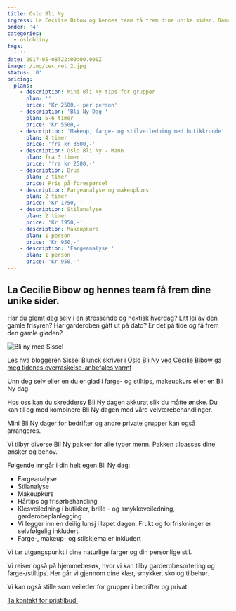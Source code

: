 ```yaml
---
title: Oslo Bli Ny
ingress: La Cecilie Bibow og hennes team få frem dine unike sider. Damer og menn!
order: '4'
categories:
  - oslobliny
tags:
  - ''
date: 2017-05-08T22:00:00.000Z
image: /img/cec_ret_2.jpg
status: '0'
pricing:
  plans:
    - description: Mini Bli Ny tips for grupper
      plan: ''
      price: 'Kr 2500,- per person'
    - description: 'Bli Ny Dag '
      plan: 5-6 timer
      price: 'Kr 5500,-'
    - description: 'Makeup, farge- og stilveiledning med butikkrunde'
      plan: 4 timer
      price: 'fra kr 3500,-'
    - description: Oslo Bli Ny - Mann
      plan: fra 3 timer
      price: 'fra kr 2500,-'
    - description: Brud
      plan: 2 timer
      price: Pris på forespørsel
    - description: Fargeanalyse og makeupkurs
      plan: 2 timer
      price: 'Kr 1750,-'
    - description: Stilanalyse
      plan: 2 timer
      price: 'Kr 1950,-'
    - description: Makeupkurs
      plan: 1 person
      price: 'Kr 950,-'
    - description: 'Fargeanalyse '
      plan: 1 person
      price: 'Kr 950,-'
---
```

## La Cecilie Bibow og hennes team få frem dine unike sider.

Har du glemt deg selv i en stressende og hektisk hverdag? Litt lei av den gamle frisyren? Har garderoben gått ut på dato? Er det på tide og få frem den gamle gløden? 

![Bli ny med Sissel](/img/bli_ny_sissel_og_cecilie1-1679454-10-1460999723955.jpg)

Les hva bloggeren Sissel Blunck skriver i [Oslo Bli Ny ved Cecilie Bibow ga meg tidenes overraskelse-anbefales varmt](http://sieri.blogg.no/1459209245_oslo_bli_ny_ved_cecil.html)

Unn deg selv eller en du er glad i farge- og stiltips, makeupkurs eller en Bli Ny dag. 

Hos oss kan du skreddersy Bli Ny dagen akkurat slik du måtte ønske. Du kan til og med kombinere Bli Ny dagen med våre velværebehandlinger. 

Mini Bli Ny dager for bedrifter og andre private grupper kan også arrangeres.

Vi tilbyr diverse Bli Ny pakker for alle typer menn. Pakken tilpasses dine ønsker og behov.

Følgende inngår i din helt egen Bli Ny dag:

* Fargeanalyse
* Stilanalyse
* Makeupkurs
* Hårtips og frisørbehandling
* Klesveiledning i butikker, brille - og smykkeveiledning, garderobeplanlegging
* Vi legger inn en deilig lunsj i løpet dagen. Frukt og forfriskninger er selvfølgelig inkludert.
* Farge-, makeup- og stilskjema er inkludert

Vi tar utgangspunkt i dine naturlige farger og din personlige stil.



Vi reiser også på hjemmebesøk, hvor vi kan tilby garderobesortering og farge-/stiltips. Her går vi gjennom dine klær, smykker, sko og tilbehør. 

Vi kan også stille som veileder for grupper i bedrifter og privat.

[Ta kontakt for pristilbud.](http://www.oslobliny.no/contact/)
